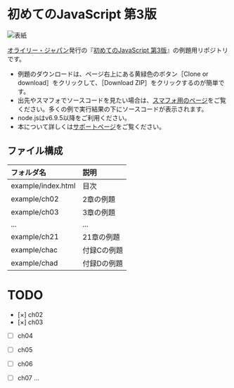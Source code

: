 # 初めてのJavaScript 第3版

![表紙](http://www.marlin-arms.com/jpn/arts/books-small/ljs3.png)

[オライリー・ジャパン](http://www.oreilly.co.jp/books/9784873117836/)発行の『[初めてのJavaScript 第3版](http://www.marlin-arms.com/support/ljs3/)』の例題用リポジトリです。

<div>
<ul>
  <li>	
  例題のダウンロードは、ページ右上にある黄緑色のボタン［Clone or download］をクリックして、［Download ZIP］をクリックするのが簡単です。
  </li>
  <li>
  出先やスマフォでソースコードを見たい場合は、<a href="http://www.marlin-arms.com/support/ljs3/example-mbl/index.html">スマフォ用のページ</a>をご覧ください。多くの例で実行結果の下にソースコードが表示されます。
  </li>
  <li>
  node.jsはv6.9.5以降をご利用ください。
  </li>
  <li>
  本について詳しくは<a href="http://www.marlin-arms.com/support/ljs3/">サポートページ</a>をご覧ください。
  </li>
</div>

## ファイル構成

|フォルダ名  |説明         |
|:--        |:--         |
|example/index.html       |目次    |
|example/ch02       |2章の例題    |
|example/ch03       |3章の例題    |
|...        |...         |
|example/ch21       |21章の例題   |
|example/chac       |付録Cの例題   |
|example/chad       |付録Dの例題   |


# TODO

- [×] ch02
- [×] ch03
- [ ] ch04
- [ ] ch05
- [ ] ch06
- [ ] ch07
...

